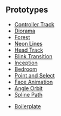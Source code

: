 ## Prototypes

+ [Controller Track](./controller-track.html)
+ [Diorama](./diorama.html)
+ [Forest](./forest-assets.html)
+ [Neon Lines](./neon-lines.html)
+ [Head Track](./head-track.html)
+ [Blink Transition](./modal-blink.html)
+ [Inception](./inception.html)
+ [Bedroom](./bedroom-assets.html)
+ [Point and Select](./point-and-select.html)
+ [Face Animation](./face-animation.html)
+ [Angle Orbit](./angle-orbit.html)
+ [Spline Path](./spline-path.html)
<!-- + [Door Subtraction](./door-subtract.html) -->
<!-- + [Door Union](./door-union.html) -->
<!-- + [4 Doors Union](./door-union2.html) -->
+ [Boilerplate](./webvr-boilerplate.html)
